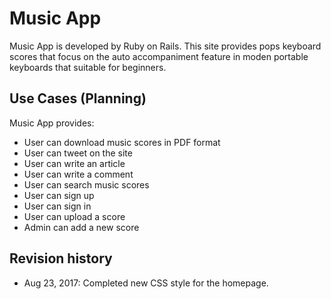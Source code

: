 # Music App
Music App is developed by Ruby on Rails. This site provides pops keyboard scores that focus on the auto accompaniment feature in moden portable keyboards that suitable for beginners.

## Use Cases (Planning)
Music App provides:
* User can download music scores in PDF format
* User can tweet on the site
* User can write an article
* User can write a comment
* User can search music scores
* User can sign up
* User can sign in
* User can upload a score
* Admin can add a new score

## Revision history
* Aug 23, 2017: Completed new CSS style for the homepage.

